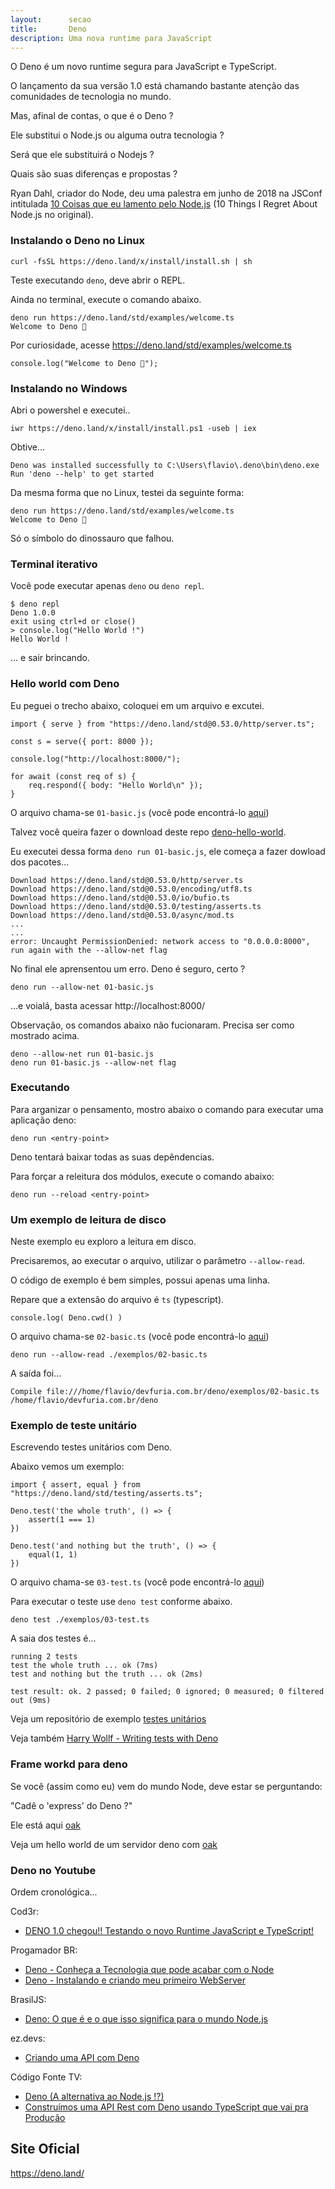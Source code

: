 ```yaml
---
layout:      secao
title:       Deno
description: Uma nova runtime para JavaScript
---
```


O Deno é um novo runtime segura para JavaScript e TypeScript.

O lançamento da sua versão 1.0 está chamando bastante atenção das comunidades de tecnologia no mundo.

Mas, afinal de contas, o que é o Deno ?

Ele substitui o Node.js ou alguma outra tecnologia ?

Será que ele substituirá o Nodejs ?

Quais são suas diferenças e propostas ?

Ryan Dahl, criador do Node, deu uma palestra em junho de 2018 na JSConf intitulada
[10 Coisas que eu lamento pelo Node.js](https://www.youtube.com/watch?v=M3BM9TB-8yA)
(10 Things I Regret About Node.js no original).



### Instalando o Deno no Linux

    curl -fsSL https://deno.land/x/install/install.sh | sh

Teste executando `deno`, deve abrir o REPL.

Ainda no terminal, execute o comando abaixo.

    deno run https://deno.land/std/examples/welcome.ts
    Welcome to Deno 🦕

Por curiosidade, acesse https://deno.land/std/examples/welcome.ts

    console.log("Welcome to Deno 🦕");



### Instalando no Windows

Abri o powershel e executei..

    iwr https://deno.land/x/install/install.ps1 -useb | iex

Obtive...

    Deno was installed successfully to C:\Users\flavio\.deno\bin\deno.exe
    Run 'deno --help' to get started

Da mesma forma que no Linux, testei da seguinte forma:

    deno run https://deno.land/std/examples/welcome.ts
    Welcome to Deno 🦕

Só o símbolo do dinossauro que falhou.


### Terminal iterativo

Você pode executar apenas `deno` ou `deno repl`.

    $ deno repl
    Deno 1.0.0
    exit using ctrl+d or close()
    > console.log("Hello World !")
    Hello World !

... e sair brincando.


### Hello world com Deno

Eu peguei o trecho abaixo, coloquei em um arquivo e excutei.

    import { serve } from "https://deno.land/std@0.53.0/http/server.ts";

    const s = serve({ port: 8000 });

    console.log("http://localhost:8000/");

    for await (const req of s) {
        req.respond({ body: "Hello World\n" });
    }


O arquivo chama-se `01-basic.js` (você pode encontrá-lo [aqui](exemplos/01-basic.js))

Talvez você queira fazer o download deste repo [deno-hello-world](https://github.com/flaviomicheletti/deno-hello-world).

Eu executei dessa forma `deno run 01-basic.js`, ele começa a fazer dowload dos pacotes...

    Download https://deno.land/std@0.53.0/http/server.ts
    Download https://deno.land/std@0.53.0/encoding/utf8.ts
    Download https://deno.land/std@0.53.0/io/bufio.ts
    Download https://deno.land/std@0.53.0/testing/asserts.ts
    Download https://deno.land/std@0.53.0/async/mod.ts
    ...
    ...
    error: Uncaught PermissionDenied: network access to "0.0.0.0:8000", run again with the --allow-net flag

No final ele aprensentou um erro. Deno é seguro, certo ?

    deno run --allow-net 01-basic.js

...e voialá, basta acessar http://localhost:8000/

Observação, os comandos abaixo não fucionaram. Precisa ser como mostrado acima.

    deno --allow-net run 01-basic.js
    deno run 01-basic.js --allow-net flag


### Executando

Para arganizar o pensamento, mostro abaixo o comando para executar uma aplicação deno:

    deno run <entry-point>

Deno tentará baixar todas as suas depêndencias.

Para forçar a releitura dos módulos, execute o comando abaixo:

    deno run --reload <entry-point>



### Um exemplo de leitura de disco

Neste exemplo eu exploro a leitura em disco.

Precisaremos, ao executar o arquivo, utilizar o parâmetro `--allow-read`.

O código de exemplo é bem simples, possui apenas uma linha.

Repare que a extensão do arquivo é `ts` (typescript).

    console.log( Deno.cwd() )

O arquivo chama-se `02-basic.ts` (você pode encontrá-lo [aqui](exemplos/02-basic.ts))

    deno run --allow-read ./exemplos/02-basic.ts

A saída foi...

    Compile file:///home/flavio/devfuria.com.br/deno/exemplos/02-basic.ts
    /home/flavio/devfuria.com.br/deno



### Exemplo de teste unitário

Escrevendo testes unitários com Deno.

Abaixo vemos um exemplo:

    import { assert, equal } from "https://deno.land/std/testing/asserts.ts";

    Deno.test('the whole truth', () => {
        assert(1 === 1)
    })

    Deno.test('and nothing but the truth', () => {
        equal(1, 1)
    })

O arquivo chama-se `03-test.ts` (você pode encontrá-lo [aqui](exemplos/03-test.ts))

Para executar o teste use `deno test` conforme abaixo.

    deno test ./exemplos/03-test.ts

A saia dos testes é...

    running 2 tests
    test the whole truth ... ok (7ms)
    test and nothing but the truth ... ok (2ms)

    test result: ok. 2 passed; 0 failed; 0 ignored; 0 measured; 0 filtered out (9ms)


Veja um repositório de exemplo [testes unitários](hhttps://github.com/flaviomicheletti/deno-unit-test)

Veja também [Harry Wollf - Writing tests with Deno](https://youtu.be/z06ggoeNnrk)



### Frame workd para deno

Se você (assim como eu) vem do mundo Node, deve estar se perguntando:

"Cadê o 'express' do Deno ?"

Ele está aqui [oak](https://oakserver.github.io/oak/)

Veja um hello world de um servidor deno com [oak](https://github.com/flaviomicheletti/deno-oak-getting-started)



### Deno no Youtube

Ordem cronológica...

Cod3r:

- [DENO 1.0 chegou!! Testando o novo Runtime JavaScript e TypeScript!](https://youtu.be/cvF9fdWYy-4)

Progamador BR:

- [Deno - Conheça a Tecnologia que pode acabar com o Node](https://youtu.be/wQ93SqugjTw)
- [Deno - Instalando e criando meu primeiro WebServer](https://youtu.be/ckwk4VdxV34)

BrasilJS:

- [Deno: O que é e o que isso significa para o mundo Node.js](https://youtu.be/8lvOkqj4_W0)

ez.devs:

- [Criando uma API com Deno](https://youtu.be/aOtN5qdm7jY)

Código Fonte TV:

- [Deno (A alternativa ao Node.js !?)](https://youtu.be/fVoH6rFU6zw)
- [Construímos uma API Rest com Deno usando TypeScript que vai pra Produção](https://youtu.be/ThDTt_wd2Y4)


## Site Oficial

https://deno.land/

